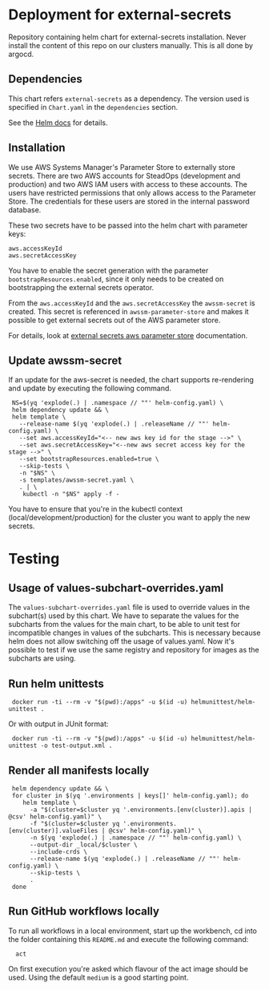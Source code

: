 # Deployment for external-secrets

Repository containing helm chart for external-secrets installation.
Never install the content of this repo on our clusters manually. This is all done by argocd.

## Dependencies

This chart refers `external-secrets` as a dependency. The version
used is specified in `Chart.yaml` in the `dependencies` section.

See the [Helm docs](https://helm.sh/docs/topics/charts/#chart-dependencies)
for details.

## Installation

We use AWS Systems Manager's Parameter Store to externally store secrets.
There are two AWS accounts for SteadOps (development and production) and two AWS IAM users with access to these accounts.
The users have restricted permissions that only allows access to the Parameter Store.
The credentials for these users are stored in the internal password database.

These two secrets have to be passed into the helm chart with parameter keys:

```
aws.accessKeyId
aws.secretAccessKey
```

You have to enable the secret generation with the parameter `bootstrapResources.enabled`, since
it only needs to be created on bootstrapping the external secrets operator.

From the `aws.accessKeyId` and the `aws.secretAccessKey` the `awssm-secret` is created. 
This secret is referenced in `awssm-parameter-store` and
makes it possible to get external secrets out of the AWS parameter store.

For details, look at [external secrets aws parameter store](https://external-secrets.io/latest/provider/aws-parameter-store/)
documentation.

## Update awssm-secret

If an update for the aws-secret is needed, the chart supports re-rendering and update by executing the
following command.

```shell
 NS=$(yq 'explode(.) | .namespace // ""' helm-config.yaml) \
 helm dependency update && \
 helm template \
   --release-name $(yq 'explode(.) | .releaseName // ""' helm-config.yaml) \
   --set aws.accessKeyId="<-- new aws key id for the stage -->" \
   --set aws.secretAccessKey="<--new aws secret access key for the stage -->" \
   --set bootstrapResources.enabled=true \
   --skip-tests \
   -n "$NS" \
   -s templates/awssm-secret.yaml \
   . | \
    kubectl -n "$NS" apply -f -
```

You have to ensure that you're in the kubectl context (local/development/production)
for the cluster you want to apply the new secrets.

# Testing

## Usage of values-subchart-overrides.yaml

The `values-subchart-overrides.yaml` file is used to override values in the subchart(s) used by this chart.
We have to separate the values for the subcharts from the values for the main chart, to be able to
unit test for incompatible changes in values of the subcharts. This is necessary because helm does not allow
switching off the usage of values.yaml. Now it's possible to test if we use the same registry and repository
for images as the subcharts are using.

## Run helm unittests

```shell
 docker run -ti --rm -v "$(pwd):/apps" -u $(id -u) helmunittest/helm-unittest .
```

Or with output in JUnit format:

```shell
 docker run -ti --rm -v "$(pwd):/apps" -u $(id -u) helmunittest/helm-unittest -o test-output.xml .
```

## Render all manifests locally

```shell
 helm dependency update && \
 for cluster in $(yq '.environments | keys[]' helm-config.yaml); do
    helm template \
      -a "$(cluster=$cluster yq '.environments.[env(cluster)].apis | @csv' helm-config.yaml)" \
      -f "$(cluster=$cluster yq '.environments.[env(cluster)].valueFiles | @csv' helm-config.yaml)" \
      -n $(yq 'explode(.) | .namespace // ""' helm-config.yaml) \
      --output-dir _local/$cluster \
      --include-crds \
      --release-name $(yq 'explode(.) | .releaseName // ""' helm-config.yaml) \
      --skip-tests \
      .
 done
```

## Run GitHub workflows locally

To run all workflows in a local environment, start up the workbench, cd into the folder containing this
`README.md` and execute the following command:

```shell
  act
```

On first execution you're asked which flavour of the act image should be used. Using the default `medium`
is a good starting point.
